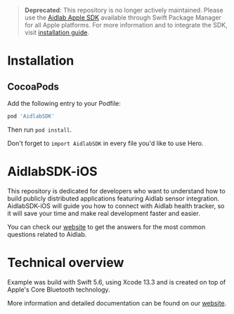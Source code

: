 > **Deprecated**: This repository is no longer actively maintained. Please use the [Aidlab Apple SDK](https://github.com/Aidlab/aidlab-apple-sdk) available through Swift Package Manager for all Apple platforms. For more information and to integrate the SDK, visit [installation guide](https://www.aidlab.com/developer/docs/ios.html).

# Installation

## CocoaPods

Add the following entry to your Podfile:

```rb
pod 'AidlabSDK'
```

Then run `pod install`.

Don't forget to `import AidlabSDK` in every file you'd like to use Hero.

# AidlabSDK-iOS

This repository is dedicated for developers who want to understand how to build publicly distributed applications featuring Aidlab sensor integration. AidlabSDK-iOS will guide you how to connect with Aidlab health tracker, so it will save your time and make real development faster and easier. 

You can check our [website](http://www.aidlab.com/developer) to get the answers for the most common questions related to Aidlab.

# Technical overview

Example was build with Swift 5.6, using Xcode 13.3 and is created on top of Apple's Core Bluetooth technology.

More information and detailed documentation can be found on our [website](https://www.aidlab.com/developer/docs/).
